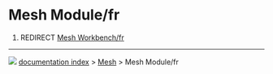 # Mesh Module/fr
1.  REDIRECT [Mesh Workbench/fr](Mesh_Workbench/fr.md)



---
![](images/Right_arrow.png) [documentation index](../README.md) > [Mesh](Mesh_Workbench.md) > Mesh Module/fr
